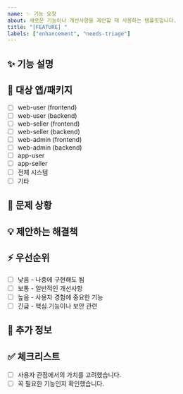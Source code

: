 ```yaml
---
name: ✨ 기능 요청
about: 새로운 기능이나 개선사항을 제안할 때 사용하는 템플릿입니다.
title: "[FEATURE] "
labels: ["enhancement", "needs-triage"]
---
```


## ✨ 기능 설명

<!-- 제안하는 기능에 대한 명확하고 간결한 설명을 작성해주세요. -->

## 🎯 대상 앱/패키지

<!-- 해당하는 항목에 x를 표시해주세요 -->

- [ ] web-user (frontend)
- [ ] web-user (backend)
- [ ] web-seller (frontend)
- [ ] web-seller (backend)
- [ ] web-admin (frontend)
- [ ] web-admin (backend)
- [ ] app-user
- [ ] app-seller
- [ ] 전체 시스템
- [ ] 기타

## 🤔 문제 상황

<!-- 이 기능이 해결하고자 하는 문제나 개선하고자 하는 점을 설명해주세요. -->

## 💡 제안하는 해결책

<!-- 구체적인 해결 방안이나 구현 아이디어를 설명해주세요. -->

## ⚡ 우선순위

<!-- 이 기능의 우선순위를 선택해주세요. -->

- [ ] 낮음 - 나중에 구현해도 됨
- [ ] 보통 - 일반적인 개선사항
- [ ] 높음 - 사용자 경험에 중요한 기능
- [ ] 긴급 - 핵심 기능이나 보안 관련

## 📝 추가 정보

<!-- 기능과 관련된 추가 정보, 참고 자료, 스크린샷 등을 첨부해주세요. -->

## ✅ 체크리스트

<!-- 다음 사항들을 확인해주세요 -->

- [ ] 사용자 관점에서의 가치를 고려했습니다.
- [ ] 꼭 필요한 기능인지 확인했습니다.
